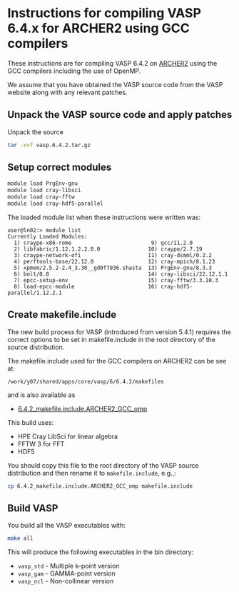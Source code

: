 Instructions for compiling VASP 6.4.x for ARCHER2 using GCC compilers
=====================================================================

These instructions are for compiling VASP 6.4.2 on
[ARCHER2](https://www.archer2.ac.uk)
using the GCC compilers including the use of OpenMP.

We assume that you have obtained the VASP source code from the VASP website
along with any relevant patches.

Unpack the VASP source code and apply patches
---------------------------------------------

Unpack the source

```bash
tar -xvf vasp.6.4.2.tar.gz
```

Setup correct modules
---------------------

```bash
module load PrgEnv-gnu
module load cray-libsci
module load cray-fftw
module load cray-hdf5-parallel
```

The loaded module list when these instructions were written was:

```
user@ln02:> module list
Currently Loaded Modules:
  1) craype-x86-rome                         9) gcc/11.2.0
  2) libfabric/1.12.1.2.2.0.0               10) craype/2.7.19
  3) craype-network-ofi                     11) cray-dsmml/0.2.2
  4) perftools-base/22.12.0                 12) cray-mpich/8.1.23
  5) xpmem/2.5.2-2.4_3.30__gd0f7936.shasta  13) PrgEnv-gnu/8.3.3
  6) bolt/0.8                               14) cray-libsci/22.12.1.1
  7) epcc-setup-env                         15) cray-fftw/3.3.10.3
  8) load-epcc-module                       16) cray-hdf5-parallel/1.12.2.1
```

Create makefile.include
-----------------------

The new build process for VASP (introduced from version 5.4.1) requires the
correct options to be set in makefile.include in the root directory of the
source distribution.

The makefile.include used for the GCC compilers on ARCHER2 can be see at:
```
/work/y07/shared/apps/core/vasp/6/6.4.2/makefiles
```
and is also available as
* [6.4.2_makefile.include.ARCHER2_GCC_omp](6.4.2_makefile.include.ARCHER2_GCC_omp)

This build uses:

* HPE Cray LibSci for linear algebra
* FFTW 3 for FFT
* HDF5

You should copy this file to the root directory of the VASP source distribution
and then rename it to `makefile.include`, e.g.,:

```bash
cp 6.4.2_makefile.include.ARCHER2_GCC_omp makefile.include
```

Build VASP
----------

You build all the VASP executables with:

```bash
make all
```

This will produce the following executables in the bin directory:

* `vasp_std` - Multiple k-point version
* `vasp_gam` - GAMMA-point version
* `vasp_ncl` - Non-collinear version



